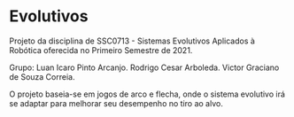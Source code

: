 # Evolutivos

Projeto da disciplina de SSC0713 - Sistemas Evolutivos Aplicados à Robótica oferecida no Primeiro Semestre de 2021.

Grupo:
Luan Icaro Pinto Arcanjo.
Rodrigo Cesar Arboleda.
Victor Graciano de Souza Correia.

O projeto baseia-se em jogos de arco e flecha, onde o sistema evolutivo irá se adaptar para melhorar seu desempenho no tiro ao alvo.
